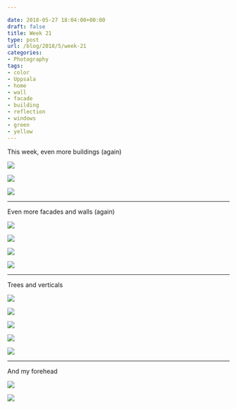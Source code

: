 ```yaml
---

date: 2018-05-27 18:04:00+00:00
draft: false
title: Week 21
type: post
url: /blog/2018/5/week-21
categories:
- Photography
tags:
- color
- Uppsala
- home
- wall
- facade
- building
- reflection
- windows
- green
- yellow
---
```


This week, even more buildings (again)



  
   ![](/images/2018-05-27-20185week-21/10.jpg)

  

  
   ![](/images/2018-05-27-20185week-21/12.jpg)

  

  
   ![](/images/2018-05-27-20185week-21/15.jpg)

  



* * *

Even more facades and walls (again)



  
   ![](/images/2018-05-27-20185week-21/20.jpg)

  

  
   ![](/images/2018-05-27-20185week-21/25.jpg)

  

  
   ![](/images/2018-05-27-20185week-21/28.jpg)

  

  
   ![](/images/2018-05-27-20185week-21/29.jpg)

  



* * *

Trees and verticals



  
   ![](/images/2018-05-27-20185week-21/30.jpg)

  

  
   ![](/images/2018-05-27-20185week-21/32.jpg)

  

  
   ![](/images/2018-05-27-20185week-21/33.jpg)

  

  
   ![](/images/2018-05-27-20185week-21/34.jpg)

  

  
   ![](/images/2018-05-27-20185week-21/36.jpg)

  



* * *

And my forehead



  
   ![](/images/2018-05-27-20185week-21/IMG_6479.jpg)

  

  
   ![](/images/2018-05-27-20185week-21/IMG_6485.jpg)

  


